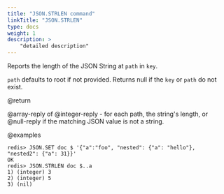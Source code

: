 ```yaml
---
title: "JSON.STRLEN command"
linkTitle: "JSON.STRLEN"
type: docs
weight: 1
description: >
    "detailed description"
---
```


Reports the length of the JSON String at `path` in `key`.

`path` defaults to root if not provided. Returns null if the `key` or `path` do not exist.

@return

@array-reply of @integer-reply - for each path, the string's length, or @null-reply if the matching JSON value is not a string.


@examples

```
redis> JSON.SET doc $ '{"a":"foo", "nested": {"a": "hello"}, "nested2": {"a": 31}}'
OK
redis> JSON.STRLEN doc $..a
1) (integer) 3
2) (integer) 5
3) (nil)
```

